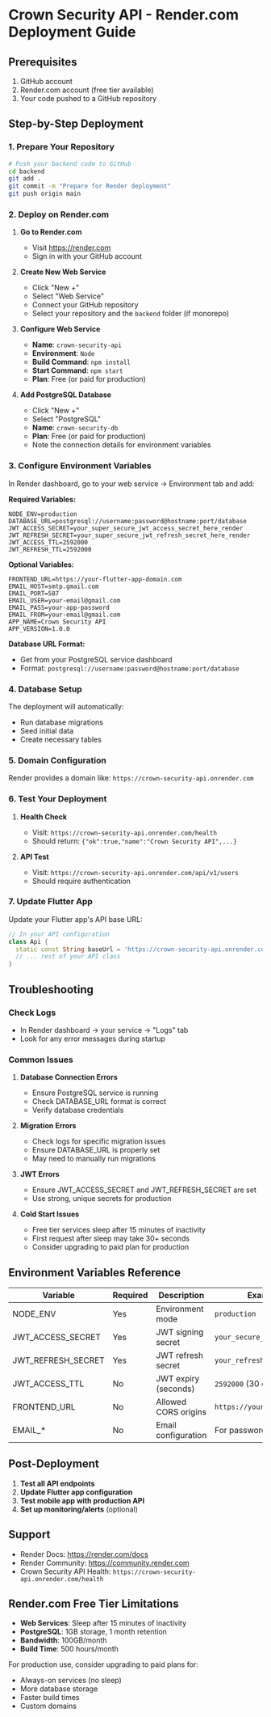 # Crown Security API - Render.com Deployment Guide

## Prerequisites
1. GitHub account
2. Render.com account (free tier available)
3. Your code pushed to a GitHub repository

## Step-by-Step Deployment

### 1. Prepare Your Repository
```bash
# Push your backend code to GitHub
cd backend
git add .
git commit -m "Prepare for Render deployment"
git push origin main
```

### 2. Deploy on Render.com

1. **Go to Render.com**
   - Visit https://render.com
   - Sign in with your GitHub account

2. **Create New Web Service**
   - Click "New +"
   - Select "Web Service"
   - Connect your GitHub repository
   - Select your repository and the `backend` folder (if monorepo)

3. **Configure Web Service**
   - **Name**: `crown-security-api`
   - **Environment**: `Node`
   - **Build Command**: `npm install`
   - **Start Command**: `npm start`
   - **Plan**: Free (or paid for production)

4. **Add PostgreSQL Database**
   - Click "New +"
   - Select "PostgreSQL"
   - **Name**: `crown-security-db`
   - **Plan**: Free (or paid for production)
   - Note the connection details for environment variables

### 3. Configure Environment Variables

In Render dashboard, go to your web service → Environment tab and add:

**Required Variables:**
```
NODE_ENV=production
DATABASE_URL=postgresql://username:password@hostname:port/database
JWT_ACCESS_SECRET=your_super_secure_jwt_access_secret_here_render
JWT_REFRESH_SECRET=your_super_secure_jwt_refresh_secret_here_render
JWT_ACCESS_TTL=2592000
JWT_REFRESH_TTL=2592000
```

**Optional Variables:**
```
FRONTEND_URL=https://your-flutter-app-domain.com
EMAIL_HOST=smtp.gmail.com
EMAIL_PORT=587
EMAIL_USER=your-email@gmail.com
EMAIL_PASS=your-app-password
EMAIL_FROM=your-email@gmail.com
APP_NAME=Crown Security API
APP_VERSION=1.0.0
```

**Database URL Format:**
- Get from your PostgreSQL service dashboard
- Format: `postgresql://username:password@hostname:port/database`

### 4. Database Setup

The deployment will automatically:
- Run database migrations
- Seed initial data
- Create necessary tables

### 5. Domain Configuration

Render provides a domain like: `https://crown-security-api.onrender.com`

### 6. Test Your Deployment

1. **Health Check**
   - Visit: `https://crown-security-api.onrender.com/health`
   - Should return: `{"ok":true,"name":"Crown Security API",...}`

2. **API Test**
   - Visit: `https://crown-security-api.onrender.com/api/v1/users`
   - Should require authentication

### 7. Update Flutter App

Update your Flutter app's API base URL:

```dart
// In your API configuration
class Api {
  static const String baseUrl = 'https://crown-security-api.onrender.com/api/v1';
  // ... rest of your API class
}
```

## Troubleshooting

### Check Logs
- In Render dashboard → your service → "Logs" tab
- Look for any error messages during startup

### Common Issues

1. **Database Connection Errors**
   - Ensure PostgreSQL service is running
   - Check DATABASE_URL format is correct
   - Verify database credentials

2. **Migration Errors**
   - Check logs for specific migration issues
   - Ensure DATABASE_URL is properly set
   - May need to manually run migrations

3. **JWT Errors**
   - Ensure JWT_ACCESS_SECRET and JWT_REFRESH_SECRET are set
   - Use strong, unique secrets for production

4. **Cold Start Issues**
   - Free tier services sleep after 15 minutes of inactivity
   - First request after sleep may take 30+ seconds
   - Consider upgrading to paid plan for production

## Environment Variables Reference

| Variable | Required | Description | Example |
|----------|----------|-------------|---------|
| NODE_ENV | Yes | Environment mode | `production` |
| JWT_ACCESS_SECRET | Yes | JWT signing secret | `your_secure_secret_here` |
| JWT_REFRESH_SECRET | Yes | JWT refresh secret | `your_refresh_secret_here` |
| JWT_ACCESS_TTL | No | JWT expiry (seconds) | `2592000` (30 days) |
| FRONTEND_URL | No | Allowed CORS origins | `https://yourapp.com` |
| EMAIL_* | No | Email configuration | For password reset |

## Post-Deployment

1. **Test all API endpoints**
2. **Update Flutter app configuration**
3. **Test mobile app with production API**
4. **Set up monitoring/alerts** (optional)

## Support

- Render Docs: https://render.com/docs
- Render Community: https://community.render.com
- Crown Security API Health: `https://crown-security-api.onrender.com/health`

## Render.com Free Tier Limitations

- **Web Services**: Sleep after 15 minutes of inactivity
- **PostgreSQL**: 1GB storage, 1 month retention
- **Bandwidth**: 100GB/month
- **Build Time**: 500 hours/month

For production use, consider upgrading to paid plans for:
- Always-on services (no sleep)
- More database storage
- Faster build times
- Custom domains
